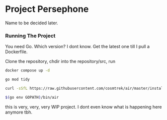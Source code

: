 # Project Persephone

Name to be decided later.

### Running The Project

You need Go. Which version? I dont know. Get the latest one till I pull a Dockerfile.

Clone the repository, chdir into the repository/src, run

```bash
docker compose up -d
```
```bash
go mod tidy
```
```bash
curl -sSfL https://raw.githubusercontent.com/cosmtrek/air/master/install.sh | sh -s -- -b $(go env GOPATH)/bin
```
```bash
$(go env GOPATH)/bin/air 
```

this is very, very, very WIP project. I dont even know what is happening here anymore tbh.
